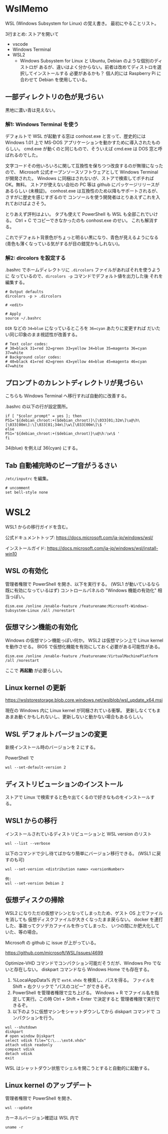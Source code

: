 # WslMemo
WSL (Windows Subsystem for Linux) の覚え書き。
最初にやることリスト。

3行まとめ: ストアを開いて
* vscode
* Windows Terminal
* WSL2
  * Windows Subsystem for Linux と Ubuntu, Debian のような個別のディストロが
  あるが、違いはよく分からない。前者は改めてディストロを選択してインストールする
  必要があるかも？
  個人的には Raspberry Pi に合わせて Debian を使用している。

## 一部ディレクトリの色が見づらい
黒地に濃い青は見えない。

### 解1: Windows Terminal を使う
デフォルトで WSL が起動する窓は conhost.exe と言って、歴史的には Windows 1.01 上で
MS-DOS アプリケーションを動かすために導入されたものらしい。
cmd.exe が動くのと同じもので、そういえば cmd.exe は DOS 窓と呼ばれるのでした。

文字コードその他いろいろに関して互換性を保ちつつ改良するのが無理になったので、
Microsoft 公式オープンソースソフトウェアとして Windows Terminal が開発された。
Windows に同梱はされないが、ストアで検索してポチれば OK。無料。
ストアが使えない会社の PC 等は github にパッケージリリースがあるらしい (未検証)。
conhost.exe は互換性のため以降もサポートされるが、さすがに歴史を感じすぎるので
コンソールを使う開発者はとりあえずこれを入れておけばよさそう。

とりあえず評判はよい。
タブも使えて PowerShell も WSL も全部これでいける。
Ctrl + C でコピーできなかったのも conhost.exe のせい。
これも解消する。

これでデフォルト背景色がちょっと明るい黒になり、青色が見えるようになる
(青色も薄くなっている気がするが目の錯覚かもしれない)。

### 解2: dircolors を設定する
.bashrc でホームディレクトリに `.dircolors` ファイルがあればそれを使うように
なっているので、`dircolors -p` コマンドでデフォルト値を出力した後
それを編集する。

```
# Output defaults
dircolors -p > .dircolors

# <edit>

# Apply
source ~/.bashrc
```

`DIR` などの `34=blue` になっているところを `36=cyan` あたりに変更すれば
だいたい同じ印象のまま視認性が改善する。
```
# Text color codes:
# 30=black 31=red 32=green 33=yellow 34=blue 35=magenta 36=cyan 37=white
# Background color codes:
# 40=black 41=red 42=green 43=yellow 44=blue 45=magenta 46=cyan 47=white
```

## プロンプトのカレントディレクトリが見づらい
こちらも Windows Terminal へ移行すれば自動的に改善する。

.bashrc の以下の行が設定箇所。

```
if [ "$color_prompt" = yes ]; then
PS1='${debian_chroot:+($debian_chroot)}\[\033[01;32m\]\u@\h\[\033[00m\]:\[\033[01;34m\]\w\[\033[00m\]\$ '
else
PS1='${debian_chroot:+($debian_chroot)}\u@\h:\w\$ '
fi
```

34(blue) を例えば 36(cyan) にする。


## Tab 自動補完時のビープ音がうるさい
`/etc/inputrc` を編集。
```
# uncomment
set bell-style none
```

# WSL2
WSL1 からの移行ガイドを含む。

公式ドキュメントトップ:
https://docs.microsoft.com/ja-jp/windows/wsl/

インストールガイド:
https://docs.microsoft.com/ja-jp/windows/wsl/install-win10

## WSL の有効化
管理者権限で PowerShell を開き、以下を実行する。
(WSL1 が動いているなら既に有効になっているはず)
コントロールパネルの "Windows 機能の有効化" 相当っぽい。
```
dism.exe /online /enable-feature /featurename:Microsoft-Windows-Subsystem-Linux /all /norestart
```

## 仮想マシン機能の有効化
Windows の仮想マシン機能っぽい何か。
WSL2 は仮想マシン上で Linux kernel を動作させる。
BIOS で仮想化機能を有効にしておく必要がある可能性がある。
```
dism.exe /online /enable-feature /featurename:VirtualMachinePlatform /all /norestart
```
ここで **再起動** が必要らしい。

## Linux kernel の更新
https://wslstorestorage.blob.core.windows.net/wslblob/wsl_update_x64.msi

現在の Windows 内に Linux kernel が同梱されている衝撃。
更新しなくてもまあまあ動くかもしれないし、更新しないと動かない場合もあるらしい。

## WSL デフォルトバージョンの変更
新規インストール時のバージョンを 2 にする。

PowerShell で
```
wsl --set-default-version 2
```

## ディストリビューションのインストール
ストアで Linux で検索すると色々出てくるので好きなものをインストールする。

## WSL1 からの移行
インストールされているディストリビューションと WSL version のリスト
```
wsl --list --verbose
```

以下のコマンドで少し待てばかなり簡単にバージョン移行できる。
(WSL1 に戻すのも可)
```
wsl --set-version <distribution name> <versionNumber>

例:
wsl --set-version Debian 2
```

## 仮想ディスクの掃除
WSL2 になりただの仮想マシンとなってしまったため、ゲスト OS 上でファイルを消しても
仮想ディスクファイルが大きくなったまま戻らない。
docker を連打した、事故ってクソデカファイルを作ってしまった、
いつの間にか肥大化していた、等の場合。

Microsoft の github に issue が上がっている。

https://github.com/microsoft/WSL/issues/4699

Optimize-VHD コマンドでコンパクション可能だそうだが、Windows Pro でないと存在しない。
diskpart コマンドなら Windows Home でも存在する。

1. %LocalAppData% 内で `ext4.vhdx` を検索し、パスを得る。
ファイルを Shift + 右クリックで "パスのコピー" ができるぞ。
1. PowerShell を管理者権限で立ち上げる。
Windows + R でファイル名を指定して実行。この時 Ctrl + Shift + Enter で決定すると
管理者権限で実行できるぞ。
1. 以下のように仮想マシンをシャットダウンしてから diskpart コマンドで
コンパクションを行う。

```
wsl --shutdown
diskpart
# open window Diskpart
select vdisk file="C:\...\ext4.vhdx"
attach vdisk readonly
compact vdisk
detach vdisk
exit
```

WSL はシャットダウン状態でシェルを開こうとすると自動的に起動する。

## Linux kernel のアップデート
管理者権限で PowerShell を開き、
```
wsl --update
```

カーネルバージョン確認は WSL 内で
```
uname -r
```
